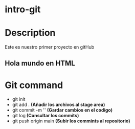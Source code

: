 # intro-git

# Description

Este es nuestro primer proyecto en gitHub

<h2>Hola mundo en HTML</h2>

# Git command

<ul>
    <Li>git init</li>
    <Li>git add . <strong> (Añadir los archivos al stage area)</strong></li>
    <Li>git commit -m '' <strong>(Gardar cambios en el codigo)</strong></li>
    <Li>git log<strong> (Consultar los commits)</strong></li>
    <Li>git push origin main <strong>(Subir los commints al repositorio)</strong></li>

</ul>